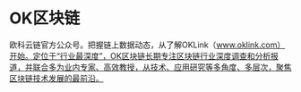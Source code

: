 # OK区块链

欧科云链官方公众号。把握链上数据动态，从了解OKLink（www.oklink.com）开始。定位于“行业最深度”，OK区块链长期专注区块链行业深度调查和分析报道，并联合多为业内专家、高效教授，从技术、应用研究等多角度、多层次，聚焦区块链技术发展的最前沿。

